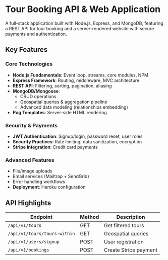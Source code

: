 # Tour Booking API & Web Application

A full-stack application built with Node.js, Express, and MongoDB, featuring a REST API for tour booking and a server-rendered website with secure payments and authentication.

## Key Features

### Core Technologies

- **Node.js Fundamentals**: Event loop, streams, core modules, NPM
- **Express Framework**: Routing, middleware, MVC architecture
- **REST API**: Filtering, sorting, pagination, aliasing
- **MongoDB/Mongoose**:
  - CRUD operations
  - Geospatial queries & aggregation pipeline
  - Advanced data modeling (relationships embedding)
- **Pug Templates**: Server-side HTML rendering

### Security & Payments

- **JWT Authentication**: Signup/login, password reset, user roles
- **Security Practices**: Rate limiting, data sanitization, encryption
- **Stripe Integration**: Credit card payments

### Advanced Features

- File/image uploads
- Email services (Mailtrap + SendGrid)
- Error handling workflows
- **Deployment**: Heroku configuration

## API Highlights

| Endpoint                     | Method | Description           |
| ---------------------------- | ------ | --------------------- |
| `/api/v1/tours`              | GET    | Get filtered tours    |
| `/api/v1/tours/tours-within` | GET    | Geospatial queries    |
| `/api/v1/users/signup`       | POST   | User registration     |
| `/api/v1/bookings`           | POST   | Create Stripe payment |

